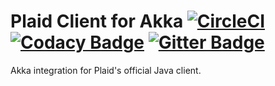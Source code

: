 # Plaid Client for Akka [![CircleCI][CircleCI Badge]][CircleCI Branch] [![Codacy Badge][Codacy Badge]][Codacy Branch] [![Gitter Badge]][Gitter Room]

Akka integration for Plaid's official Java client.

[CircleCI Badge]: https://img.shields.io/circleci/project/github/RedSparr0w/node-csgo-parser/v0.0.svg
[CircleCI Branch]: https://circleci.com/gh/michaelahlers/plaid-client-akka/tree/v0.0

[Codacy Badge]: https://img.shields.io/codacy/grade/90c00ea1df124204be8f0d7dee5c41a0/v0.0.svg 
[Codacy Branch]: https://www.codacy.com/app/michaelahlers/plaid-client-akka

[Gitter Badge]: https://img.shields.io/gitter/room/nwjs/nw.js.svg
[Gitter Room]: https://gitter.im/michaelahlers/plaid-client-akka
